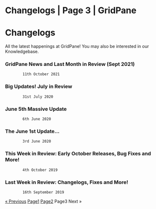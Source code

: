 # Changelogs | Page 3 | GridPane

# Changelogs

 

All the latest happenings at GridPane! You may also be interested in our Knowledgebase.

 

[](https://gridpane.com/blog/gridpane-news-and-last-month-in-review-sept-2021/)

### GridPane News and Last Month in Review (Sept 2021)

			11th October 2021		

[](https://gridpane.com/blog/big-updates-july-in-review/)

### Big Updates! July in Review

			31st July 2020		

[](https://gridpane.com/blog/june-5th-massive-update/)

### June 5th Massive Update

			6th June 2020		

[](https://gridpane.com/blog/june-1st-2020/)

### The June 1st Update…

			3rd June 2020		

[](https://gridpane.com/blog/early-october-2019-release-bug-fixes-and-more/)

### This Week in Review: Early October Releases, Bug Fixes and More!

			4th October 2019		

[](https://gridpane.com/blog/sept-9-week-in-review-changelogs-fixes-and-more/)

### Last Week in Review: Changelogs, Fixes and More!

			16th September 2019		

[« Previous](https://gridpane.com/blog/category/changelogs/page/2/)
[Page1](https://gridpane.com/blog/category/changelogs/)
[Page2](https://gridpane.com/blog/category/changelogs/page/2/)
Page3
Next » 

